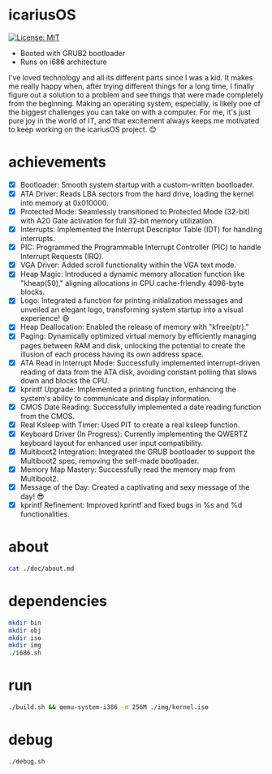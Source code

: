 # icariusOS

[![License: MIT](https://img.shields.io/badge/License-MIT-blue.svg)](https://opensource.org/licenses/MIT)

- Booted with GRUB2 bootloader
- Runs on i686 architecture

I've loved technology and all its different parts since I was a kid. It makes me really happy when, after trying different things for a long time, I finally figure out a solution to a problem and see things that were made completely from the beginning. Making an operating system, especially, is likely one of the biggest challenges you can take on with a computer. For me, it's just pure joy in the world of IT, and that excitement always keeps me motivated to keep working on the icariusOS project. 😊

# achievements 

- [x] Bootloader: Smooth system startup with a custom-written bootloader.
- [x] ATA Driver: Reads LBA sectors from the hard drive, loading the kernel into memory at 0x010000.
- [x] Protected Mode: Seamlessly transitioned to Protected Mode (32-bit) with A20 Gate activation for full 32-bit memory utilization.
- [x] Interrupts: Implemented the Interrupt Descriptor Table (IDT) for handling interrupts.
- [x] PIC: Programmed the Programmable Interrupt Controller (PIC) to handle Interrupt Requests (IRQ).
- [x] VGA Driver: Added scroll functionality within the VGA text mode.
- [x] Heap Magic: Introduced a dynamic memory allocation function like "kheap(50)," aligning allocations in CPU cache-friendly 4096-byte blocks.
- [x] Logo: Integrated a function for printing initialization messages and unveiled an elegant logo, transforming system startup into a visual experience! 😄
- [x] Heap Deallocation: Enabled the release of memory with "kfree(ptr)."
- [x] Paging: Dynamically optimized virtual memory by efficiently managing pages between RAM and disk, unlocking the potential to create the illusion of each process having its own address space.
- [x] ATA Read in Interrupt Mode: Successfully implemented interrupt-driven reading of data from the ATA disk, avoiding constant polling that slows down and blocks the CPU.
- [x] kprintf Upgrade: Implemented a printing function, enhancing the system's ability to communicate and display information.
- [x] CMOS Date Reading: Successfully implemented a date reading function from the CMOS.
- [x] Real Ksleep with Timer: Used PIT to create a real ksleep function.
- [x] Keyboard Driver (In Progress): Currently implementing the QWERTZ keyboard layout for enhanced user input compatibility.
- [x] Multiboot2 Integration: Integrated the GRUB bootloader to support the Multiboot2 spec, removing the self-made bootloader.
- [x] Memory Map Mastery: Successfully read the memory map from Multiboot2.
- [x] Message of the Day: Created a captivating and sexy message of the day! 😎
- [x] kprintf Refinement: Improved kprintf and fixed bugs in %s and %d functionalities.

# about

```bash
cat ./doc/about.md
```

# dependencies

```bash
mkdir bin
mkdir obj
mkdir iso
mkdir img
./i686.sh
```

# run

```bash
./build.sh && qemu-system-i386 -m 256M ./img/kernel.iso
```

# debug

```bash
./debug.sh
``````
